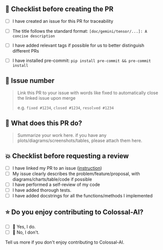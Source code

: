 ## 📌 Checklist before creating the PR

- [ ] I have created an issue for this PR for traceability
- [ ] The title follows the standard format: `[doc/gemini/tensor/...]: A concise description`
- [ ] I have added relevant tags if possible for us to better distinguish different PRs
- [ ] I have installed pre-commit: `pip install pre-commit && pre-commit install`


## 🚨 Issue number

> Link this PR to your issue with words like fixed to automatically close the linked issue upon merge
>
> e.g. `fixed #1234`, `closed #1234`, `resolved #1234`



## 📝 What does this PR do?

> Summarize your work here.
> if you have any plots/diagrams/screenshots/tables, please attach them here.



## 💥 Checklist before requesting a review

- [ ] I have linked my PR to an issue ([instruction](https://docs.github.com/en/issues/tracking-your-work-with-issues/linking-a-pull-request-to-an-issue))
- [ ] My issue clearly describes the problem/feature/proposal, with diagrams/charts/table/code if possible
- [ ] I have performed a self-review of my code
- [ ] I have added thorough tests.
- [ ] I have added docstrings for all the functions/methods I implemented

## ⭐️ Do you enjoy contributing to Colossal-AI?

- [ ] 🌝 Yes, I do.
- [ ] 🌚 No, I don't.

Tell us more if you don't enjoy contributing to Colossal-AI.
